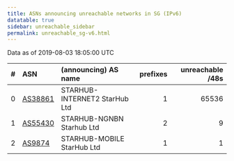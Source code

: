 ```yaml
---
title: ASNs announcing unreachable networks in SG (IPv6)
datatable: true
sidebar: unreachable_sidebar
permalink: unreachable_sg-v6.html
---
```


Data as of 2019-08-03 18:05:00 UTC


<div class="datatable-begin"></div>

|   # | ASN                                    | (announcing) AS name          |   prefixes |   unreachable /48s |
|----:|:---------------------------------------|:------------------------------|-----------:|-------------------:|
|   0 | [AS38861](unreachable_AS38861-v6.html) | STARHUB-INTERNET2 StarHub Ltd |          1 |              65536 |
|   1 | [AS55430](unreachable_AS55430-v6.html) | STARHUB-NGNBN Starhub Ltd     |          2 |                  9 |
|   2 | [AS9874](unreachable_AS9874-v6.html)   | STARHUB-MOBILE StarHub Ltd    |          1 |                  1 |

<div class="datatable-end"></div>